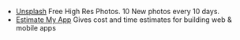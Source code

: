 
- [Unsplash](https://unsplash.com/) Free High Res Photos.  10 New photos every 10 days.
- [Estimate My App](https://estimatemyapp.com/) Gives cost and time estimates for building web & mobile apps